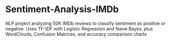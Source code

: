 # Sentiment-Analysis-IMDb
NLP project analyzing 50K IMDb reviews to classify sentiment as positive or negative. Uses TF-IDF with Logistic Regression and Naive Bayes, plus WordClouds, Confusion Matrices, and accuracy comparison charts
